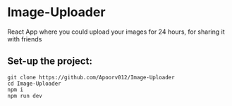 # Image-Uploader

React App where you could upload your images for 24 hours, for sharing it with friends

## Set-up the project:

```
git clone https://github.com/Apoorv012/Image-Uploader
cd Image-Uploader
npm i
npm run dev
```